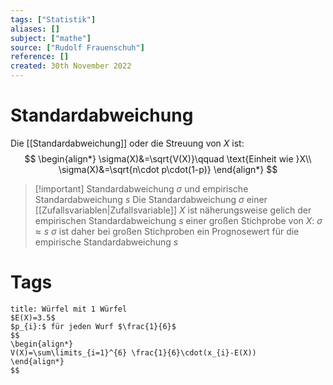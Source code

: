 ```yaml
---
tags: ["Statistik"]
aliases: []
subject: ["mathe"]
source: ["Rudolf Frauenschuh"]
reference: []
created: 30th November 2022
---
```


# Standardabweichung
Die [[Standardabweichung]] oder die Streuung von $X$ ist:
$$
\begin{align*}
\sigma(X)&=\sqrt{V(X)}\qquad \text{Einheit wie }X\\
\sigma(X)&=\sqrt{n\cdot p\cdot(1-p)}
\end{align*}
$$

> [!important] Standardabweichung $\sigma$ und empirische Standardabweichung $s$
> Die Standardabweichung $\sigma$ einer [[Zufallsvariablen|Zufallsvariable]] $X$ ist näherungsweise gelich der empirischen Standardabweichung $s$ einer großen Stichprobe von $X$:
> $\sigma\approx s$
> $\sigma$ ist daher bei großen Stichproben ein Prognosewert für die empirische Standardabweichung $s$
> 

# Tags
```ad-example
title: Würfel mit 1 Würfel
$E(X)=3.5$
$p_{i}:$ für jeden Wurf $\frac{1}{6}$
$$
\begin{align*}
V(X)=\sum\limits_{i=1}^{6} \frac{1}{6}\cdot(x_{i}-E(X))
\end{align*}
$$
```



